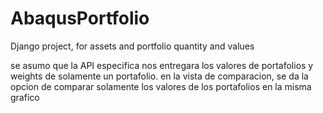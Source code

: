 # AbaqusPortfolio

Django project, for assets and portfolio quantity and values

se asumo que la API especifica nos entregara los valores de portafolios y weights de solamente un portafolio.
en la vista de comparacion, se da la opcion de comparar solamente los valores de los portafolios en la misma grafico
